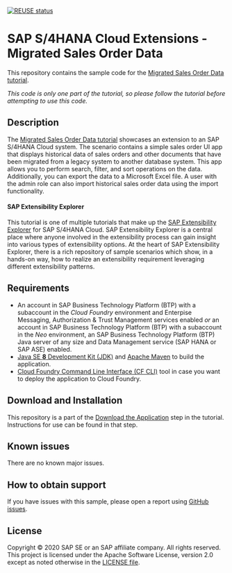 [![REUSE status](https://api.reuse.software/badge/github.com/SAP-samples/s4hana-ext-migrate-historical-data)](https://api.reuse.software/info/github.com/SAP-samples/s4hana-ext-migrate-historical-data)


# SAP S/4HANA Cloud Extensions - Migrated Sales Order Data
This repository contains the sample code for the [Migrated Sales Order Data tutorial](https://tiny.cc/s4-migrate-historic-data).

*This code is only one part of the tutorial, so please follow the tutorial before attempting to use this code.*

## Description

The [Migrated Sales Order Data tutorial](https://tiny.cc/s4-migrate-historic-data) showcases an extension to an SAP S/4HANA Cloud system. The scenario contains a simple sales order UI app that displays historical data of sales orders and other documents that have been migrated from a legacy system to another database system. This app allows you to perform search, filter, and sort operations on the data. Additionally, you can export the data to a Microsoft Excel file. A user with the admin role can also import historical sales order data using the import functionality.

#### SAP Extensibility Explorer

This tutorial is one of multiple tutorials that make up the [SAP Extensibility Explorer](https://sap.com/extends4) for SAP S/4HANA Cloud.
SAP Extensibility Explorer is a central place where anyone involved in the extensibility process can gain insight into various types of extensibility options. At the heart of SAP Extensibility Explorer, there is a rich repository of sample scenarios which show, in a hands-on way, how to realize an extensibility requirement leveraging different extensibility patterns.


Requirements
-------------
- An account in SAP Business Technology Platform (BTP) with a subaccount in the _Cloud Foundry_ environment and Enterpise Messaging, Authorization & Trust Management services enabled _or_ an account in SAP Business Technology Platform (BTP) with a subaccount in the _Neo_ environment, an SAP Business Technology Platform (BTP) Java server of any size and Data Management service (SAP HANA or SAP ASE) enabled.
- [Java SE **8** Development Kit (JDK)](https://www.oracle.com/technetwork/java/javase/downloads/index.html) and [Apache Maven](http://maven.apache.org/download.cgi) to build the application.
- [Cloud Foundry Command Line Interface (CF CLI)](https://docs.cloudfoundry.org/cf-cli/install-go-cli.html) tool in case you want to deploy the application to Cloud Foundry.

Download and Installation
-------------
This repository is a part of the [Download the Application](https://help.sap.com/viewer/1eeef7f3c5c140b1a3b406cf357f316a/SHIP/en-US/aa4a386e18a84c9d90419f887a549204.html) step in the tutorial. Instructions for use can be found in that step.


Known issues
---------------------
There are no known major issues.

How to obtain support
---------------------
If you have issues with this sample, please open a report using [GitHub issues](https://github.com/SAP/s4hana-ext-migrate-historical-data/issues).

License
-------
Copyright © 2020 SAP SE or an SAP affiliate company. All rights reserved.
This project is licensed under the Apache Software License, version 2.0 except as noted otherwise in the [LICENSE file](LICENSES/Apache-2.0.txt).
